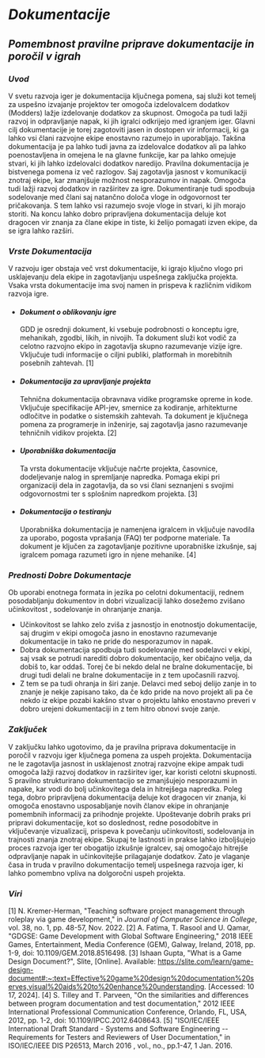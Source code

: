 # ***Dokumentacije***
## ***Pomembnost pravilne priprave dokumentacije in poročil v igrah***
### ***Uvod***
V svetu razvoja iger je dokumentacija ključnega pomena, saj služi kot temelj za uspešno izvajanje projektov ter omogoča izdelovalcem dodatkov (Modders) lažje izdelovanje dodatkov za skupnost. Omogoča pa tudi lažji razvoj in odpravljanje napak, ki jih igralci odkrijejo med igranjem iger. Glavni cilj dokumentacije je torej zagotoviti jasen in dostopen vir informacij, ki ga lahko vsi člani razvojne ekipe enostavno razumejo in uporabljajo. Takšna dokumentacija je pa lahko tudi javna za izdelovalce dodatkov ali pa lahko poenostavljena in omejena le na glavne funkcije, kar pa lahko omejuje stvari, ki jih lahko izdelovalci dodatkov naredijo.
Pravilna dokumentacija je bistvenega pomena iz več razlogov. Saj zagotavlja jasnost v komunikaciji znotraj ekipe, kar zmanjšuje možnost nesporazumov in napak. Omogoča tudi lažji razvoj dodatkov in razširitev za igre. Dokumentiranje tudi spodbuja sodelovanje med člani saj natančno določa vloge in odgovornost ter pričakovanja. S tem lahko vsi razumejo svoje vloge in stvari, ki jih morajo storiti. Na koncu lahko dobro pripravljena dokumentacija deluje kot dragocen vir znanja za člane ekipe in tiste, ki želijo pomagati izven ekipe, da se igra lahko razširi. 
### ***Vrste Dokumentacija***
V razvoju iger obstaja več vrst dokumentacije, ki igrajo ključno vlogo pri usklajevanju dela ekipe in zagotavljanju uspešnega zaključka projekta. Vsaka vrsta dokumentacije ima svoj namen in prispeva k različnim vidikom razvoja igre.
+ #### ***Dokument o oblikovanju igre***
  GDD je osrednji dokument, ki vsebuje podrobnosti o konceptu igre, mehanikah, zgodbi, likih, in nivojih. Ta dokument služi kot vodič za celotno razvojno ekipo in zagotavlja skupno razumevanje vizije igre. Vključuje tudi informacije o ciljni publiki, platformah in morebitnih posebnih zahtevah. [1]
+ #### ***Dokumentacija za upravljanje projekta***
  Tehnična dokumentacija obravnava vidike programske opreme in kode. Vključuje specifikacije API-jev, smernice za kodiranje, arhitekturne odločitve in podatke o sistemskih zahtevah. Ta dokument je ključnega pomena za programerje in inženirje, saj zagotavlja jasno razumevanje tehničnih vidikov projekta. [2]
+ #### ***Uporabniška dokumentacija***
  Ta vrsta dokumentacije vključuje načrte projekta, časovnice, dodeljevanje nalog in spremljanje napredka. Pomaga ekipi pri organizaciji dela in zagotavlja, da so vsi člani seznanjeni s svojimi odgovornostmi ter s splošnim napredkom projekta. [3]
+ #### ***Dokumentacija o testiranju***
  Uporabniška dokumentacija je namenjena igralcem in vključuje navodila za uporabo, pogosta vprašanja (FAQ) ter podporne materiale. Ta dokument je ključen za zagotavljanje pozitivne uporabniške izkušnje, saj igralcem pomaga razumeti igro in njene mehanike. [4]
### ***Prednosti Dobre Dokumentacje***
Ob uporabi enotnega formata in jezika po celotni dokumentaciji, rednem posodabljanju dokumentov in dobri vizualizaciji lahko dosežemo zvišano učinkovitost , sodelovanje in ohranjanje znanja.
+ Učinkovitost se lahko zelo zviša z jasnostjo in enotnostjo dokumentacije, saj drugim v ekipi omogoča jasno in enostavno razumevanje dokumentacije in tako ne pride do nesporazumov in napak.
+ Dobra dokumentacija spodbuja tudi sodelovanje med sodelavci v ekipi, saj vsak se potrudi narediti dobro dokumentacijo, ker običajno velja, da dobiš to, kar oddaš. Torej če bi nekdo delal ne bralne dokumentacije, bi drugi tudi delali ne bralne dokumentacije in z tem upočasnili razvoj.
+ Z tem se pa tudi ohranja in širi zanje. Delavci med seboj delijo zanje in to znanje je nekje zapisano tako, da če kdo pride na novo projekt ali pa če nekdo iz ekipe pozabi kakšno stvar o projektu lahko enostavno preveri v dobro urejeni dokumentaciji in z tem hitro obnovi svoje zanje. 
### ***Zaključek***
V zaključku lahko ugotovimo, da je pravilna priprava dokumentacije in poročil v razvoju iger ključnega pomena za uspeh projekta. Dokumentacija ne le zagotavlja jasnost in usklajenost znotraj razvojne ekipe ampak tudi omogoča lažji razvoj dodatkov in razširitev iger, kar koristi celotni skupnosti. S pravilno strukturirano dokumentacijo se zmanjšujejo nesporazumi in napake, kar vodi do bolj učinkovitega dela in hitrejšega napredka.
Poleg tega, dobro pripravljena dokumentacija deluje kot dragocen vir znanja, ki omogoča enostavno usposabljanje novih članov ekipe in ohranjanje pomembnih informacij za prihodnje projekte. Upoštevanje dobrih praks pri pripravi dokumentacije, kot so doslednost, redne posodobitve in vključevanje vizualizacij, prispeva k povečanju učinkovitosti, sodelovanja in trajnosti znanja znotraj ekipe.
Skupaj te lastnosti in prakse lahko izboljšujejo proces razvoja iger ter obogatijo izkušnje igralcev, saj omogočajo hitrejše odpravljanje napak in učinkovitejše prilagajanje dodatkov. Zato je vlaganje časa in truda v pravilno dokumentacijo temelj uspešnega razvoja iger, ki lahko pomembno vpliva na dolgoročni uspeh projekta.
### ***Viri***
[1] N. Kremer-Herman, "Teaching software project management through roleplay via game development," in *Journal of Computer Science in College*, vol. 38, no. 1, pp. 48-57, Nov. 2022.
[2] A. Fatima, T. Rasool and U. Qamar, "GDGSE: Game Development with Global Software Engineering," 2018 IEEE Games, Entertainment, Media Conference (GEM), Galway, Ireland, 2018, pp. 1-9, doi: 10.1109/GEM.2018.8516498.
[3] Ishaan Gupta, "What is a Game Design Document?", Slite, [Online]. Available: https://slite.com/learn/game-design-document#:~:text=Effective%20game%20design%20documentation%20serves,visual%20aids%20to%20enhance%20understanding. [Accessed: 10 17, 2024].
[4] S. Tilley and T. Parveen, "On the similarities and differences between program documentation and test documentation," 2012 IEEE International Professional Communication Conference, Orlando, FL, USA, 2012, pp. 1-2, doi: 10.1109/IPCC.2012.6408643.
[5] "ISO/IEC/IEEE International Draft Standard - Systems and Software Engineering -- Requirements for Testers and Reviewers of User Documentation," in ISO/IEC/IEEE DIS P26513, March 2016 , vol., no., pp.1-47, 1 Jan. 2016.
